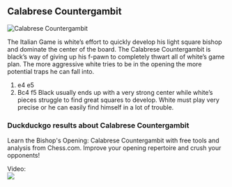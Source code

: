 ## Calabrese Countergambit

![Calabrese Countergambit](https://www.thechesswebsite.com/wp-content/uploads/2015/08/the-calabrese-countergambit.jpg)

The Italian Game is white’s effort to quickly develop his light square bishop and dominate the center of the board. The Calabrese Countergambit is black’s way of giving up his f-pawn to completely thwart all of white’s game plan. The more aggressive white tries to be in the opening the more potential traps he can fall into.
1. e4 e5
2. Bc4 f5
Black usually ends up with a very strong center while white’s pieces struggle to find great squares to develop. White must play very precise or he can easily find himself in a lot of trouble.


### Duckduckgo results about Calabrese Countergambit

Learn the Bishop's Opening: Calabrese Countergambit with free tools and analysis from Chess.com. Improve your opening repertoire and crush your opponents!

Video:  
[![](https://tse1.mm.bing.net/th?id=OVP.0Rd7rdeBA5W7MqIWGuoNeQHgFo&pid=Api)](https://www.youtube.com/watch?v=iGqWsB9RV_o)

